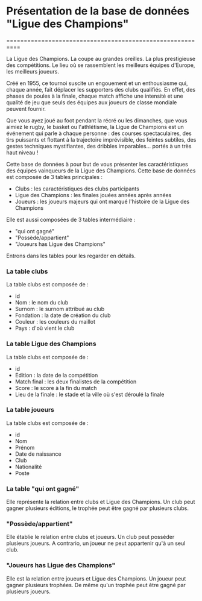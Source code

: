 # Présentation de la base de données "Ligue des Champions"
==========================================================

La Ligue des Champions. La coupe au grandes oreilles. La plus prestigieuse des compétitions. Le lieu où se rassemblent les meilleurs équipes d'Europe, les meilleurs joueurs.

Créé en 1955, ce tournoi suscite un engouement et un enthousiasme qui, chaque année, fait déplacer les supporters des clubs qualifiés. En effet, des phases de poules à la finale, chaque match affiche une intensité et une qualité de jeu que seuls des équipes aux joueurs de classe mondiale peuvent fournir. 

Que vous ayez joué au foot pendant la récré ou les dimanches, que vous aimiez le rugby, le basket ou  l'athlétisme, la Ligue de Champions est un événement qui parle à chaque personne : des courses spectaculaires, des tirs puissants et flottant à la trajectoire imprévisible, des feintes subtiles, des gestes techniques mystifiantes, des dribbles imparables... portés à un très haut niveau !

Cette base de données à pour but de vous présenter les caractéristiques des équipes vainqueurs de la Ligue des Champions. Cette base de données est composée de 3 tables principales :

* Clubs : les caractéristiques des clubs participants
* Ligue des Champions : les finales jouées années après années
* Joueurs : les joueurs majeurs qui ont marqué l'histoire de la Ligue des Champions

Elle est aussi composées de 3 tables intermédiaire : 
* "qui ont gagné" 
* "Possède/appartient" 
* "Joueurs has Ligue des Champions"


Entrons dans les tables pour les regarder en détails.


### La table clubs

La table clubs est composée de : 
* id
* Nom : le nom du club
* Surnom : le surnom attribué au club
* Fondation : la date de création du club
* Couleur : les couleurs du maillot
* Pays : d'où vient le club


### La table Ligue des Champions

La table clubs est composée de : 
* id
* Edition : la date de la compétition
* Match final : les deux finalistes de la compétition
* Score : le score à la fin du match
* Lieu de la finale : le stade et la ville où s'est déroulé la finale
  

### La table joueurs

La table clubs est composée de : 
* id
* Nom 
* Prénom 
* Date de naissance
* Club
* Nationalité
* Poste


### La table "qui ont gagné"

Elle représente la relation entre clubs et Ligue des Champions. 
Un club peut gagner plusieurs éditions, le trophée peut être gagné par plusieurs clubs.


### "Possède/appartient"

Elle établie le relation entre clubs et joueurs. 
Un club peut posséder plusieurs joueurs. A contrario, un joueur ne peut appartenir qu'à un seul club.


### "Joueurs has Ligue des Champions" 

Elle est la relation entre joueurs et Ligue des Champions.
Un joueur peut gagner plusieurs trophées. De même qu'un trophée peut être gagné par plusieurs joueurs.






